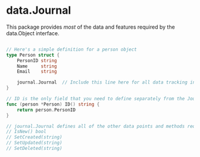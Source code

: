 # data.Journal

This package provides *most* of the data and features required by the data.Object interface.  


```go

// Here's a simple definition for a person object
type Person struct {
    PersonID string
    Name     string
    Email    string

    journal.Journal  // Include this line here for all data tracking info.
}

// ID is the only field that you need to define separately from the Journal, in order to make this fit the data.Object interface
func (person *Person) ID() string {
    return person.PersonID
}

// journal.Journal defines all of the other data points and methods required to meet the data.Object interface
// IsNew() bool
// SetCreated(string)
// SetUpdated(string)
// SetDeleted(string)

```